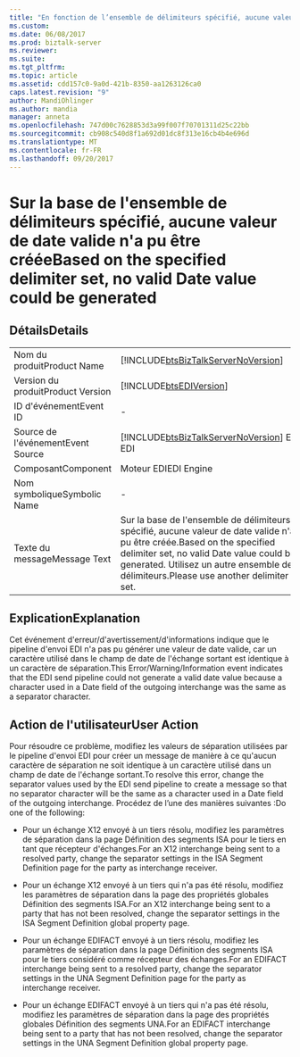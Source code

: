 ```yaml
---
title: "En fonction de l’ensemble de délimiteurs spécifié, aucune valeur de Date valide pu être généré. | Documents Microsoft"
ms.custom: 
ms.date: 06/08/2017
ms.prod: biztalk-server
ms.reviewer: 
ms.suite: 
ms.tgt_pltfrm: 
ms.topic: article
ms.assetid: cdd157c0-9a0d-421b-8350-aa1263126ca0
caps.latest.revision: "9"
author: MandiOhlinger
ms.author: mandia
manager: anneta
ms.openlocfilehash: 747d00c7628853d3a99f007f70701311d25c22bb
ms.sourcegitcommit: cb908c540d8f1a692d01dc8f313e16cb4b4e696d
ms.translationtype: MT
ms.contentlocale: fr-FR
ms.lasthandoff: 09/20/2017
---
```

# <a name="based-on-the-specified-delimiter-set-no-valid-date-value-could-be-generated"></a><span data-ttu-id="64ea3-102">Sur la base de l'ensemble de délimiteurs spécifié, aucune valeur de date valide n'a pu être créée</span><span class="sxs-lookup"><span data-stu-id="64ea3-102">Based on the specified delimiter set, no valid Date value could be generated</span></span>
## <a name="details"></a><span data-ttu-id="64ea3-103">Détails</span><span class="sxs-lookup"><span data-stu-id="64ea3-103">Details</span></span>  
  
|||  
|-|-|  
|<span data-ttu-id="64ea3-104">Nom du produit</span><span class="sxs-lookup"><span data-stu-id="64ea3-104">Product Name</span></span>|[!INCLUDE[btsBizTalkServerNoVersion](../includes/btsbiztalkservernoversion-md.md)]|  
|<span data-ttu-id="64ea3-105">Version du produit</span><span class="sxs-lookup"><span data-stu-id="64ea3-105">Product Version</span></span>|[!INCLUDE[btsEDIVersion](../includes/btsediversion-md.md)]|  
|<span data-ttu-id="64ea3-106">ID d'événement</span><span class="sxs-lookup"><span data-stu-id="64ea3-106">Event ID</span></span>|-|  
|<span data-ttu-id="64ea3-107">Source de l'événement</span><span class="sxs-lookup"><span data-stu-id="64ea3-107">Event Source</span></span>|[!INCLUDE[btsBizTalkServerNoVersion](../includes/btsbiztalkservernoversion-md.md)]<span data-ttu-id="64ea3-108"> EDI</span><span class="sxs-lookup"><span data-stu-id="64ea3-108"> EDI</span></span>|  
|<span data-ttu-id="64ea3-109">Composant</span><span class="sxs-lookup"><span data-stu-id="64ea3-109">Component</span></span>|<span data-ttu-id="64ea3-110">Moteur EDI</span><span class="sxs-lookup"><span data-stu-id="64ea3-110">EDI Engine</span></span>|  
|<span data-ttu-id="64ea3-111">Nom symbolique</span><span class="sxs-lookup"><span data-stu-id="64ea3-111">Symbolic Name</span></span>|-|  
|<span data-ttu-id="64ea3-112">Texte du message</span><span class="sxs-lookup"><span data-stu-id="64ea3-112">Message Text</span></span>|<span data-ttu-id="64ea3-113">Sur la base de l'ensemble de délimiteurs spécifié, aucune valeur de date valide n'a pu être créée.</span><span class="sxs-lookup"><span data-stu-id="64ea3-113">Based on the specified delimiter set, no valid Date value could be generated.</span></span> <span data-ttu-id="64ea3-114">Utilisez un autre ensemble de délimiteurs.</span><span class="sxs-lookup"><span data-stu-id="64ea3-114">Please use another delimiter set.</span></span>|  
  
## <a name="explanation"></a><span data-ttu-id="64ea3-115">Explication</span><span class="sxs-lookup"><span data-stu-id="64ea3-115">Explanation</span></span>  
 <span data-ttu-id="64ea3-116">Cet événement d'erreur/d'avertissement/d'informations indique que le pipeline d'envoi EDI n'a pas pu générer une valeur de date valide, car un caractère utilisé dans le champ de date de l'échange sortant est identique à un caractère de séparation.</span><span class="sxs-lookup"><span data-stu-id="64ea3-116">This Error/Warning/Information event indicates that the EDI send pipeline could not generate a valid date value because a character used in a Date field of the outgoing interchange was the same as a separator character.</span></span>  
  
## <a name="user-action"></a><span data-ttu-id="64ea3-117">Action de l'utilisateur</span><span class="sxs-lookup"><span data-stu-id="64ea3-117">User Action</span></span>  
 <span data-ttu-id="64ea3-118">Pour résoudre ce problème, modifiez les valeurs de séparation utilisées par le pipeline d'envoi EDI pour créer un message de manière à ce qu'aucun caractère de séparation ne soit identique à un caractère utilisé dans un champ de date de l'échange sortant.</span><span class="sxs-lookup"><span data-stu-id="64ea3-118">To resolve this error, change the separator values used by the EDI send pipeline to create a message so that no separator character will be the same as a character used in a Date field of the outgoing interchange.</span></span> <span data-ttu-id="64ea3-119">Procédez de l’une des manières suivantes :</span><span class="sxs-lookup"><span data-stu-id="64ea3-119">Do one of the following:</span></span>  
  
-   <span data-ttu-id="64ea3-120">Pour un échange X12 envoyé à un tiers résolu, modifiez les paramètres de séparation dans la page Définition des segments ISA pour le tiers en tant que récepteur d'échanges.</span><span class="sxs-lookup"><span data-stu-id="64ea3-120">For an X12 interchange being sent to a resolved party, change the separator settings in the ISA Segment Definition page for the party as interchange receiver.</span></span>  
  
-   <span data-ttu-id="64ea3-121">Pour un échange X12 envoyé à un tiers qui n'a pas été résolu, modifiez les paramètres de séparation dans la page des propriétés globales Définition des segments ISA.</span><span class="sxs-lookup"><span data-stu-id="64ea3-121">For an X12 interchange being sent to a party that has not been resolved, change the separator settings in the ISA Segment Definition global property page.</span></span>  
  
-   <span data-ttu-id="64ea3-122">Pour un échange EDIFACT envoyé à un tiers résolu, modifiez les paramètres de séparation dans la page Définition des segments ISA pour le tiers considéré comme récepteur des échanges.</span><span class="sxs-lookup"><span data-stu-id="64ea3-122">For an EDIFACT interchange being sent to a resolved party, change the separator settings in the UNA Segment Definition page for the party as interchange receiver.</span></span>  
  
-   <span data-ttu-id="64ea3-123">Pour un échange EDIFACT envoyé à un tiers qui n'a pas été résolu, modifiez les paramètres de séparation dans la page des propriétés globales Définition des segments UNA.</span><span class="sxs-lookup"><span data-stu-id="64ea3-123">For an EDIFACT interchange being sent to a party that has not been resolved, change the separator settings in the UNA Segment Definition global property page.</span></span>